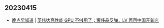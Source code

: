 ## 20230415
- [晚点早知道](https://www.latepost.com/news/index?proma=3) | [英伟达高性能 GPU 不够用了；奢侈品反弹，LV 再回中国开新店](https://www.latepost.com/news/dj_detail?id=1602)

